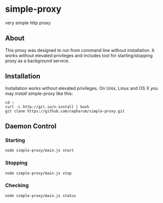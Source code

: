 # simple-proxy
very simple http proxy

## About

This proxy was designed to run from command line without installation. It works 
without elevated privileges and includes tool for starting/stopping proxy as a 
background service. 

## Installation

Installation works without elevated privileges. On Unix, Linux and OS X you may
_install_ simple-proxy like this:

	cd ~
    curl -L http://git.io/n-install | bash
    git clone https://github.com/cepharum/simple-proxy.git

## Daemon Control

### Starting

    node simple-proxy/main.js start
    
### Stopping

    node simple-proxy/main.js stop

### Checking

    node simple-proxy/main.js status
